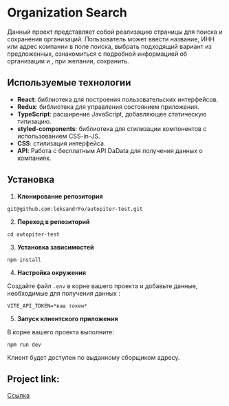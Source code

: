 # Оrganization Search

Данный проект представляет собой реализацию страницы для поиска и сохранения организаций. Пользователь может ввести название, ИНН или адрес компании в поле поиска, выбрать подходящий вариант из предложенных, ознакомиться с подробной информацией об организации и , при желании, сохранить.

## Используемые технологии

- **React**: библиотека для построения пользовательских интерфейсов.
- **Redux**: библиотека для управления состоянием приложения.
- **TypeScript**: расширение JavaScript, добавляющее статическую типизацию.
- **styled-components**: библиотека для стилизации компонентов с использованием CSS-in-JS.
- **CSS**: стилизация интерфейса.
- **API**: Работа с бесплатным API DaData для получения данных о компаниях.

## Установка

1. **Клонирование репозитория**
```
git@github.com:leksandrFo/autopiter-test.git
```
2. **Переход в репозиторий**
```
cd autopiter-test
 ```  
3. **Установка зависимостей**
```
npm install
 ```  
4. **Настройка окружения**
   
Создайте файл `.env` в корне вашего проекта и добавьте данные, необходимые для получения данных :
```
VITE_API_TOKEN=*ваш токен*
```
5. **Запуск клиентского приложения**
   
В корне вашего проекта выполните:
```
npm run dev
```
Клиент будет доступен по выданному сборщиком адресу.

## Project link:
[Ссылка](organization-search.vercel.app)
